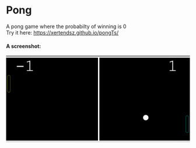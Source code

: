 # Pong 
A pong game where the probabilty of winning is 0 <br>
Try it here: https://xertendsz.github.io/pongTs/
#### A screenshot: 
![image](pong.png)
